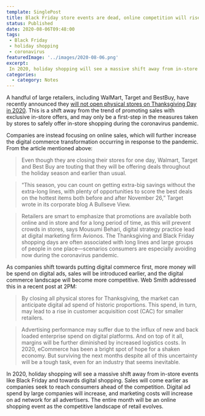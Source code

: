 ```yaml
---
template: SinglePost
title: Black Friday store events are dead, online competition will rise
status: Published
date: 2020-08-06T09:48:00
tags:
 - Black Friday
 - holiday shopping
 - coronavirus
featuredImage: '../images/2020-08-06.png'
excerpt:
 In 2020, holiday shopping will see a massive shift away from in-store events like Black Friday and towards digital shopping. Sales will come earlier as companies seek to reach consumers ahead of the competition. Digital ad spend by large companies will increase, and marketing costs will increase on ad network for all advertisers. The entire month will be an online shopping event as the competitive landscape of retail evolves.
categories:
  - category: Notes
---
```

A handful of large retailers, including WalMart, Target and BestBuy, have recently announced they [will not open physical stores on Thanksgiving Day in 2020](https://www.digitalcommerce360.com/2020/08/06/which-retailers-are-closed-thanksgiving-2020/). This is a shift away from the trend of promoting sales with exclusive in-store offers, and may only be a first-step in the measures taken by stores to safely offer in-store shopping during the coronavirus pandemic.

Companies are instead focusing on online sales, which will further increase the digital commerce transformation occurring in response to the pandemic. From the article mentioned above:

> Even though they are closing their stores for one day, Walmart, Target and Best Buy are touting that they will be offering deals throughout the holiday season and earlier than usual.

> “This season, you can count on getting extra-big savings without the extra-long lines, with plenty of opportunities to score the best deals on the hottest items both before and after November 26,” Target wrote in its corporate blog A Bullseve View.

> Retailers are smart to emphasize that promotions are available both online and in store and for a long period of time, as this will prevent crowds in stores, says Mousumi Behari, digital strategy practice lead at digital marketing firm Avionos. The Thanksgiving and Black Friday shopping days are often associated with long lines and large groups of people in one place—scenarios consumers are especially avoiding now during the coronavirus pandemic.

As companies shift towards putting digital commerce first, more money will be spend on digital ads, sales will be introduced earlier, and the digital commerce landscape will become more competitive. Web Smith addressed this in a recent post at 2PM:

> By closing all physical stores for Thanksgiving, the market can anticipate digital ad spend of historic proportions. This spend, in turn, may lead to a rise in customer acquisition cost (CAC) for smaller retailers.

> Advertising performance may suffer due to the influx of new and back loaded enterprise spend on digital platforms. And on top of it all, margins will be further diminished by increased logistics costs. In 2020, eCommerce has been a bright spot of hope for a shaken economy. But surviving the next months despite all of this uncertainty will be a tough task, even for an industry that seems inevitable.

In 2020, holiday shopping will see a massive shift away from in-store events like Black Friday and towards digital shopping. Sales will come earlier as companies seek to reach consumers ahead of the competition. Digital ad spend by large companies will increase, and marketing costs will increase on ad network for all advertisers. The entire month will be an online shopping event as the competitive landscape of retail evolves.
